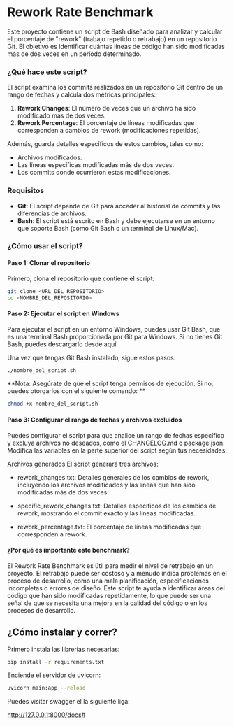 # Rework Rate Benchmark

Este proyecto contiene un script de Bash diseñado para analizar y calcular el porcentaje de "rework" (trabajo repetido o retrabajo) en un repositorio Git. El objetivo es identificar cuántas líneas de código han sido modificadas más de dos veces en un período determinado.

### ¿Qué hace este script?

El script examina los commits realizados en un repositorio Git dentro de un rango de fechas y calcula dos métricas principales:

1. **Rework Changes**: El número de veces que un archivo ha sido modificado más de dos veces.
2. **Rework Percentage**: El porcentaje de líneas modificadas que corresponden a cambios de rework (modificaciones repetidas).

Además, guarda detalles específicos de estos cambios, tales como:
- Archivos modificados.
- Las líneas específicas modificadas más de dos veces.
- Los commits donde ocurrieron estas modificaciones.

### Requisitos

- **Git**: El script depende de Git para acceder al historial de commits y las diferencias de archivos.
- **Bash**: El script está escrito en Bash y debe ejecutarse en un entorno que soporte Bash (como Git Bash o un terminal de Linux/Mac).

### ¿Cómo usar el script?

#### Paso 1: Clonar el repositorio

Primero, clona el repositorio que contiene el script:

```bash
git clone <URL_DEL_REPOSITORIO>
cd <NOMBRE_DEL_REPOSITORIO>
```

#### Paso 2: Ejecutar el script en Windows
Para ejecutar el script en un entorno Windows, puedes usar Git Bash, que es una terminal Bash proporcionada por Git para Windows. Si no tienes Git Bash, puedes descargarlo desde aquí.

Una vez que tengas Git Bash instalado, sigue estos pasos:
```bash
./nombre_del_script.sh
```
**Nota: Asegúrate de que el script tenga permisos de ejecución. Si no, puedes otorgarlos con el siguiente comando: **

```bash
chmod +x nombre_del_script.sh
```

#### Paso 3: Configurar el rango de fechas y archivos excluidos
Puedes configurar el script para que analice un rango de fechas específico y excluya archivos no deseados, como el CHANGELOG.md o package.json. Modifica las variables en la parte superior del script según tus necesidades.

Archivos generados
El script generará tres archivos:

- rework_changes.txt: Detalles generales de los cambios de rework, incluyendo los archivos modificados y las líneas que han sido modificadas más de dos veces.

- specific_rework_changes.txt: Detalles específicos de los cambios de rework, mostrando el commit exacto y las líneas modificadas.

- rework_percentage.txt: El porcentaje de líneas modificadas que corresponden a rework.

#### ¿Por qué es importante este benchmark?
El Rework Rate Benchmark es útil para medir el nivel de retrabajo en un proyecto. El retrabajo puede ser costoso y a menudo indica problemas en el proceso de desarrollo, como una mala planificación, especificaciones incompletas o errores de diseño. Este script te ayuda a identificar áreas del código que han sido modificadas repetidamente, lo que puede ser una señal de que se necesita una mejora en la calidad del código o en los procesos de desarrollo.


## ¿Cómo instalar y correr? 

Primero instala las librerias necesarias:
```sh
pip install -r requirements.txt
```

Enciende el servidor de uvicorn:
```sh
uvicorn main:app --reload
```

Puedes visitar swagger el la siguiente liga:

http://127.0.0.1:8000/docs#
